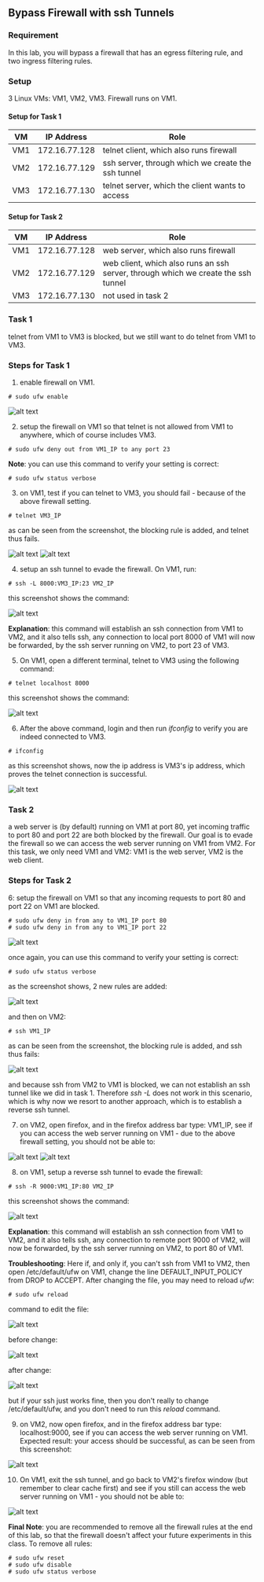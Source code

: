 ## Bypass Firewall with ssh Tunnels

### Requirement

In this lab, you will bypass a firewall that has an egress filtering rule, and two ingress filtering rules.

### Setup

3 Linux VMs: VM1, VM2, VM3. Firewall runs on VM1.

#### Setup for Task 1

| VM  |  IP Address   |                  Role                                |
|-----|---------------|------------------------------------------------------|
| VM1 | 172.16.77.128 |  telnet client, which also runs firewall             |
| VM2 | 172.16.77.129 |  ssh server, through which we create the ssh tunnel  |
| VM3 | 172.16.77.130 |  telnet server, which the client wants to access     |

#### Setup for Task 2

| VM  |  IP Address   |                  Role                                                               |
|-----|---------------|-------------------------------------------------------------------------------------|
| VM1 | 172.16.77.128 |  web server, which also runs firewall                                               |
| VM2 | 172.16.77.129 |  web client, which also runs an ssh server, through which we create the ssh tunnel  |
| VM3 | 172.16.77.130 |  not used in task 2                                                                 |

### Task 1

telnet from VM1 to VM3 is blocked, but we still want to do telnet from VM1 to VM3.

### Steps for Task 1

1. enable firewall on VM1.

```console
# sudo ufw enable
```

![alt text](lab-firewall-enable.png "enable firewall")

2. setup the firewall on VM1 so that telnet is not allowed from VM1 to anywhere, which of course includes VM3.

```console
# sudo ufw deny out from VM1_IP to any port 23
```

**Note**: you can use this command to verify your setting is correct:

```console
# sudo ufw status verbose
```

3. on VM1, test if you can telnet to VM3, you should fail - because of the above firewall setting.

```console
# telnet VM3_IP
```

as can be seen from the screenshot, the blocking rule is added, and telnet thus fails. 

![alt text](lab-firewall-telnet-trying.png "telnet trying")
![alt text](lab-firewall-telnet-fails.png "telnet fails")

4. setup an ssh tunnel to evade the firewall. On VM1, run:

```console
# ssh -L 8000:VM3_IP:23 VM2_IP
```

this screenshot shows the command:

![alt text](lab-firewall-ssh-tunnel.png "establish ssh tunnel")

**Explanation**: this command will establish an ssh connection from VM1 to VM2, and it also tells ssh, any connection to local port 8000 of VM1 will now be forwarded, by the ssh server running on VM2, to port 23 of VM3.

5. On VM1, open a different terminal, telnet to VM3 using the following command:

```console
# telnet localhost 8000
```

this screenshot shows the command:

![alt text](lab-firewall-telnet-localhost.png "telnet localhost")

6. After the above command, login and then run *ifconfig* to verify you are indeed connected to VM3.

```console
# ifconfig
```

as this screenshot shows, now the ip address is VM3's ip address, which proves the telnet connection is successful.

![alt text](lab-firewall-telnet-success.png "telnet success")

### Task 2

a web server is (by default) running on VM1 at port 80, yet incoming traffic to port 80 and port 22 are both blocked by the firewall. Our goal is to evade the firewall so we can access the web server running on VM1 from VM2. For this task, we only need VM1 and VM2: VM1 is the web server, VM2 is the web client.

### Steps for Task 2

6: setup the firewall on VM1 so that any incoming requests to port 80 and port 22 on VM1 are blocked.

```console
# sudo ufw deny in from any to VM1_IP port 80
# sudo ufw deny in from any to VM1_IP port 22
```

![alt text](lab-firewall-task2-rules-added.png "tasks 2 rules added")

once again, you can use this command to verify your setting is correct:

```console
# sudo ufw status verbose
```

as the screenshot shows, 2 new rules are added:

![alt text](lab-firewall-task2-status-verbose.png "tasks 2 status verbose")

and then on VM2:

```console
# ssh VM1_IP
```

as can be seen from the screenshot, the blocking rule is added, and ssh thus fails:

![alt text](lab-firewall-ssh-fails.png "ssh fails")

and because ssh from VM2 to VM1 is blocked, we can not establish an ssh tunnel like we did in task 1. Therefore *ssh -L* does not work in this scenario, which is why now we resort to another approach, which is to establish a reverse ssh tunnel.

7. on VM2, open firefox, and in the firefox address bar type: VM1_IP, see if you can access the web server running on VM1 - due to the above firewall setting, you should not be able to:

![alt text](lab-firewall-web-fails.png "tasks 2 web fails")
![alt text](lab-firewall-web-timeout.png "tasks 2 web time out")

8. on VM1, setup a reverse ssh tunnel to evade the firewall:

```console
# ssh -R 9000:VM1_IP:80 VM2_IP
```

this screenshot shows the command:

![alt text](lab-firewall-reverse-tunnel.png "tasks 2 reverse ssh tunnel")

**Explanation**: this command will establish an ssh connection from VM1 to VM2, and it also tells ssh, any connection to remote port 9000 of VM2, will now be forwarded, by the ssh server running on VM2, to port 80 of VM1.

**Troubleshooting**: Here if, and only if, you can't ssh from VM1 to VM2, then open /etc/default/ufw on VM1, change the line DEFAULT_INPUT_POLICY from DROP to ACCEPT. After changing the file, you may need to reload *ufw*:

```console
# sudo ufw reload
```

command to edit the file:

![alt text](lab-firewall-edit-default-policy.png "tasks 2 edit default policy")

before change:

![alt text](lab-firewall-default-drop-to-accept.png "tasks 2 change incoming default to accept: before change")

after change:

![alt text](lab-firewall-default-policy-after-change.png "tasks 2 change incoming default to accept: after change")

but if your ssh just works fine, then you don't really to change /etc/default/ufw, and you don't need to run this *reload* command.

9. on VM2, now open firefox, and in the firefox address bar type: localhost:9000, see if you can access the web server running on VM1. Expected result: your access should be successful, as can be seen from this screenshot:

![alt text](lab-firewall-web-success.png "tasks 2 web success")

10. On VM1, exit the ssh tunnel, and go back to VM2's firefox window (but remember to clear cache first) and see if you still can access the web server running on VM1 - you should not be able to:

![alt text](lab-firewall-web-fails-again.png "tasks 2 web fails again")

**Final Note**: you are recommended to remove all the firewall rules at the end of this lab, so that the firewall doesn't affect your future experiments in this class. To remove all rules:

```console
# sudo ufw reset
# sudo ufw disable
# sudo ufw status verbose
```
